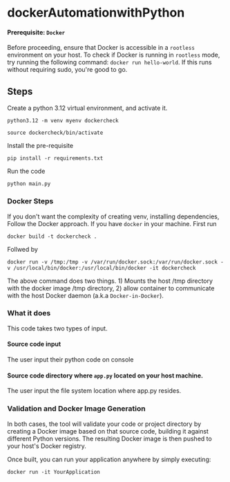 # dockerAutomationwithPython

#### Prerequisite: `Docker` 

Before proceeding, ensure that Docker is accessible in a `rootless` environment on your host. To check if Docker is running in `rootless` mode, try running the following command: `docker run hello-world`. If this runs without requiring sudo, you're good to go.

## Steps
Create a python 3.12 virtual environment, and activate it.
```
python3.12 -m venv myenv dockercheck

source dockercheck/bin/activate
```


Install the pre-requisite
```
pip install -r requirements.txt
```

Run the code 

```
python main.py
```
### Docker Steps
If you don't want the complexity of creating venv, installing dependencies, Follow the Docker approach. If you have `docker` in your machine. First run

```
docker build -t dockercheck .
```
Follwed by 
```
docker run -v /tmp:/tmp -v /var/run/docker.sock:/var/run/docker.sock -v /usr/local/bin/docker:/usr/local/bin/docker -it dockercheck
```
The above command does two things. 1) Mounts the host /tmp directory with the docker image /tmp directory, 2) allow container to communicate with the host Docker daemon (a.k.a `Docker-in-Docker`). 

### What it does
This code takes two types of input.
#### Source code input
The user input their python code on console
#### Source code directory where `app.py` located on your host machine.
The user input the file system location where app.py resides.
### Validation and Docker Image Generation
In both cases, the tool will validate your code or project directory by creating a Docker image based on that source code, building it against different Python versions. The resulting Docker image is then pushed to your host's Docker registry.

Once built, you can run your application anywhere by simply executing:
```
docker run -it YourApplication
```
